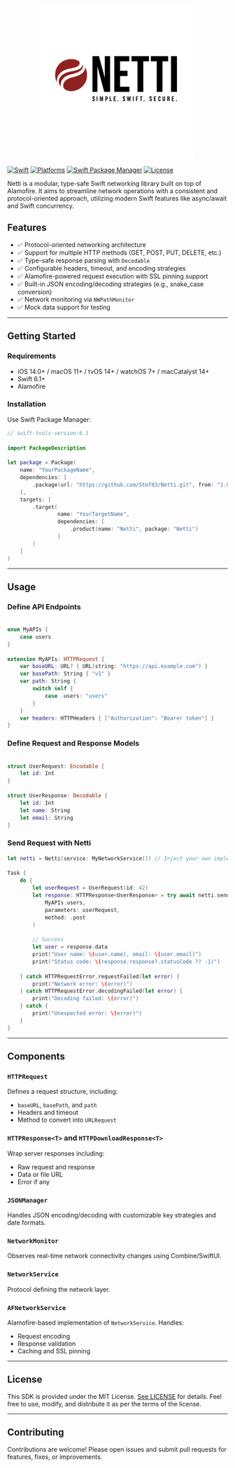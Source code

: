 <div align="center">
<picture>
  <source media="(prefers-color-scheme: dark)" srcset="./Assets/netti-dark.png" width="350">
  <img alt="logo-library" src="./Assets/netti-dark.png" width="350">
</picture>
</div>

[![Swift](https://img.shields.io/badge/Swift-6.1-orange?style=flat-square)](https://img.shields.io/badge/Swift-5.9_5.10_6.0-Orange?style=flat-square)
[![Platforms](https://img.shields.io/badge/Platforms-macOS_iOS_tvOS_watchOS_visionOS-green?style=flat-square)](https://img.shields.io/badge/Platforms-macOS_iOS_tvOS_watchOS_vision_OS_Linux_Windows_Android-Green?style=flat-square)
[![Swift Package Manager](https://img.shields.io/badge/Swift_Package_Manager-compatible-orange?style=flat-square)](https://img.shields.io/badge/Swift_Package_Manager-compatible-orange?style=flat-square)
[![License](https://img.shields.io/badge/license-MIT-blue.svg)](https://github.com/Stof83/Netti/blob/main/LICENSE)

Netti is a modular, type-safe Swift networking library built on top of Alamofire. It aims to streamline network operations with a consistent and protocol-oriented approach, utilizing modern Swift features like async/await and Swift concurrency.

## Features

- ✅ Protocol-oriented networking architecture
- ✅ Support for multiple HTTP methods (GET, POST, PUT, DELETE, etc.)
- ✅ Type-safe response parsing with `Decodable`
- ✅ Configurable headers, timeout, and encoding strategies
- ✅ Alamofire-powered request execution with SSL pinning support
- ✅ Built-in JSON encoding/decoding strategies (e.g., snake_case conversion)
- ✅ Network monitoring via `NWPathMonitor`
- ✅ Mock data support for testing

---

## Getting Started

### Requirements

- iOS 14.0+ / macOS 11+ / tvOS 14+ / watchOS 7+ / macCatalyst 14+
- Swift 6.1+
- Alamofire

### Installation

Use Swift Package Manager:

```swift
// swift-tools-version:6.1

import PackageDescription

let package = Package(
    name: "YourPackageName",
    dependencies: [
        .package(url: "https://github.com/Stof83/Netti.git", from: "1.0.0")
    ],
    targets: [
        .target(
                name: "YourTargetName",
                dependencies: [
                    .product(name: "Netti", package: "Netti")
                ]
        )
    ]
)
```

---

## Usage

### Define API Endpoints

```swift

enum MyAPIs {
    case users
}

extension MyAPIs: HTTPRequest {
    var baseURL: URL? { URL(string: "https://api.example.com") }
    var basePath: String { "v1" }
    var path: String {
        switch self {
            case .users: "users"
        }
    }
    var headers: HTTPHeaders { ["Authorization": "Bearer token"] }
}

```

### Define Request and Response Models

```swift

struct UserRequest: Encodable {
    let id: Int
}

struct UserResponse: Decodable {
    let id: Int
    let name: String
    let email: String
}

```

### Send Request with Netti

```swift
let netti = Netti(service: MyNetworkService()) // Inject your own implementation

Task {
    do {
        let userRequest = UserRequest(id: 42)
        let response: HTTPResponse<UserResponse> = try await netti.send(
            MyAPIs.users,
            parameters: userRequest,
            method: .post
        )
        
        // Success
        let user = response.data
        print("User name: \(user.name), email: \(user.email)")
        print("Status code: \(response.response?.statusCode ?? -1)")
        
    } catch HTTPRequestError.requestFailed(let error) {
        print("Network error: \(error)")
    } catch HTTPRequestError.decodingFailed(let error) {
        print("Decoding failed: \(error)")
    } catch {
        print("Unexpected error: \(error)")
    }
}


```

---

## Components

### `HTTPRequest`

Defines a request structure, including:
- `baseURL`, `basePath`, and `path`
- Headers and timeout
- Method to convert into `URLRequest`

### `HTTPResponse<T>` and `HTTPDownloadResponse<T>`

Wrap server responses including:
- Raw request and response
- Data or file URL
- Error if any

### `JSONManager`

Handles JSON encoding/decoding with customizable key strategies and date formats.

### `NetworkMonitor`

Observes real-time network connectivity changes using Combine/SwiftUI.

### `NetworkService`

Protocol defining the network layer.

### `AFNetworkService`

Alamofire-based implementation of `NetworkService`. Handles:
- Request encoding
- Response validation
- Caching and SSL pinning

---

## License

This SDK is provided under the MIT License. [See LICENSE](https://github.com/Stof83/Netti/blob/main/LICENSE) for details.
Feel free to use, modify, and distribute it as per the terms of the license.


---

## Contributing

Contributions are welcome! Please open issues and submit pull requests for features, fixes, or improvements.

